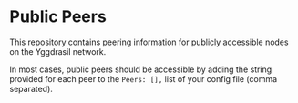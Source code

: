 # Public Peers

This repository contains peering information for publicly accessible nodes on the Yggdrasil network.

In most cases, public peers should be accessible by adding the string provided for each peer to the `Peers: [],` list of your config file (comma separated).
